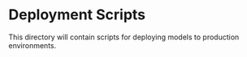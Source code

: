 # Deployment Scripts
This directory will contain scripts for deploying models to production environments.
